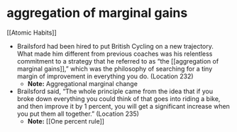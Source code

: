 # aggregation of marginal gains

[[Atomic Habits]]


- Brailsford had been hired to put British Cycling on a new trajectory. What made him different from previous coaches was his relentless commitment to a strategy that he referred to as “the [[aggregation of marginal gains]],” which was the philosophy of searching for a tiny margin of improvement in everything you do. (Location 232)
  - **Note:** Aggregational marginal change
- Brailsford said, “The whole principle came from the idea that if you broke down everything you could think of that goes into riding a bike, and then improve it by 1 percent, you will get a significant increase when you put them all together.” (Location 235)
  - **Note:** [[One percent rule]]